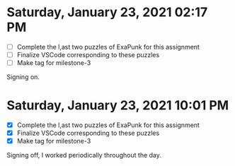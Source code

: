 # Saturday, January 23, 2021 02:17 PM

- [ ] Complete the l,ast two puzzles of ExaPunk for this assignment 
- [ ] Finalize VSCode corresponding to these puzzles 
- [ ] Make tag for milestone-3

Signing on.

# Saturday, January 23, 2021 10:01 PM

- [x] Complete the l,ast two puzzles of ExaPunk for this assignment 
- [x] Finalize VSCode corresponding to these puzzles 
- [x] Make tag for milestone-3

Signing off, I worked periodically throughout the day.
